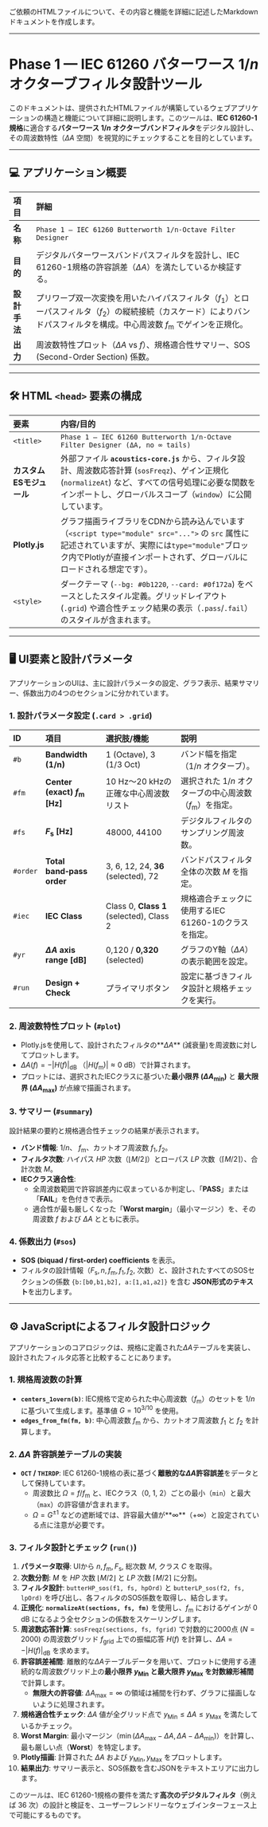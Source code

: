 ご依頼のHTMLファイルについて、その内容と機能を詳細に記述したMarkdownドキュメントを作成します。

---

# Phase 1 — IEC 61260 バターワース $1/n$ オクターブフィルタ設計ツール

このドキュメントは、提供されたHTMLファイルが構築しているウェブアプリケーションの構造と機能について詳細に説明します。このツールは、**IEC 61260-1規格**に適合する**バターワース $1/n$ オクターブバンドフィルタ**をデジタル設計し、その周波数特性（$\Delta A$ 空間）を視覚的にチェックすることを目的としています。

---

## 💻 アプリケーション概要

| 項目 | 詳細 |
| :--- | :--- |
| **名称** | `Phase 1 — IEC 61260 Butterworth 1/n‑Octave Filter Designer` |
| **目的** | デジタルバターワースバンドパスフィルタを設計し、IEC 61260-1規格の許容誤差（$\Delta A$）を満たしているか検証する。 |
| **設計手法** | プリワープ双一次変換を用いたハイパスフィルタ（$f_1$）とローパスフィルタ（$f_2$）の縦続接続（カスケード）によりバンドパスフィルタを構成。中心周波数 $f_{\text{m}}$ でゲインを正規化。 |
| **出力** | 周波数特性プロット（$\Delta A$ vs $f$）、規格適合性サマリー、SOS (Second-Order Section) 係数。 |

---

## 🛠️ HTML `<head>` 要素の構成

| 要素 | 内容/目的 |
| :--- | :--- |
| `<title>` | `Phase 1 — IEC 61260 Butterworth 1/n‑Octave Filter Designer (ΔA, no ∞ tails)` |
| **カスタムESモジュール** | 外部ファイル **`acoustics-core.js`** から、フィルタ設計、周波数応答計算 (`sosFreqz`)、ゲイン正規化 (`normalizeAt`) など、すべての信号処理に必要な関数をインポートし、グローバルスコープ（`window`）に公開しています。 |
| **Plotly.js** | グラフ描画ライブラリをCDNから読み込んでいます（`<script type="module" src="...">` の `src` 属性に記述されていますが、実際には`type="module"`ブロック内でPlotlyが直接インポートされず、グローバルにロードされる想定です）。 |
| `<style>` | ダークテーマ (`--bg: #0b1220`, `--card: #0f172a`) をベースとしたスタイル定義。グリッドレイアウト (`.grid`) や適合性チェック結果の表示（`.pass`/`.fail`）のスタイルが含まれます。 |

---

## 🖥️ UI要素と設計パラメータ

アプリケーションのUIは、主に設計パラメータの設定、グラフ表示、結果サマリー、係数出力の4つのセクションに分かれています。

### 1. 設計パラメータ設定 (`.card > .grid`)

| ID | 項目 | 選択肢/機能 | 説明 |
| :--- | :--- | :--- | :--- |
| `#b` | **Bandwidth (1/n)** | 1 (Octave), 3 (1/3 Oct) | バンド幅を指定（$1/n$ オクターブ）。 |
| `#fm` | **Center (exact) $f_{\text{m}}$ [Hz]** | 10 Hz〜20 kHzの正確な中心周波数リスト | 選択された $1/n$ オクターブの中心周波数（$f_{\text{m}}$）を指定。 |
| `#fs` | **$F_{\text{s}}$ [Hz]** | 48000, 44100 | デジタルフィルタのサンプリング周波数。 |
| `#order` | **Total band‑pass order** | 3, 6, 12, 24, **36** (selected), 72 | バンドパスフィルタ全体の次数 $M$ を指定。 |
| `#iec` | **IEC Class** | Class 0, **Class 1** (selected), Class 2 | 規格適合チェックに使用するIEC 61260-1のクラスを指定。 |
| `#yr` | **$\Delta A$ axis range [dB]**| 0,120 / **0,320** (selected) | グラフのY軸（$\Delta A$）の表示範囲を設定。 |
| `#run` | **Design + Check** | プライマリボタン | 設定に基づきフィルタ設計と規格チェックを実行。 |

### 2. 周波数特性プロット (`#plot`)

- Plotly.jsを使用して、設計されたフィルタの**$\Delta A$** (減衰量)を周波数に対してプロットします。
- $\Delta A(f) = -|H(f)|_{\text{dB}}$ （$|H(f_{\text{m}})| \approx 0 \text{ dB}$）で計算されます。
- プロットには、選択されたIECクラスに基づいた**最小限界 ($\Delta A_{\text{min}}$)** と **最大限界 ($\Delta A_{\text{max}}$)** が点線で描画されます。

### 3. サマリー (`#summary`)

設計結果の要約と規格適合性チェックの結果が表示されます。

- **バンド情報**: $1/n$、 $f_{\text{m}}$、カットオフ周波数 $f_1, f_2$。
- **フィルタ次数**: ハイパス $HP$ 次数（$\lfloor M/2 \rfloor$）とローパス $LP$ 次数（$\lceil M/2 \rceil$）、合計次数 $M$。
- **IECクラス適合性**:
    - 全周波数範囲で許容誤差内に収まっているか判定し、「**PASS**」または「**FAIL**」を色付きで表示。
    - 適合性が最も厳しくなった「**Worst margin**」（最小マージン）を、その周波数 $f$ および $\Delta A$ とともに表示。

### 4. 係数出力 (`#sos`)

- **SOS (biquad / first-order) coefficients** を表示。
- フィルタの設計情報（$F_{\text{s}}, n, f_{\text{m}}, f_1, f_2$, 次数）と、設計されたすべてのSOSセクションの係数 `{b:[b0,b1,b2], a:[1,a1,a2]}` を含む **JSON形式のテキスト**を出力します。

---

## ⚙️ JavaScriptによるフィルタ設計ロジック

アプリケーションのコアロジックは、規格に定義された$\Delta A$テーブルを実装し、設計されたフィルタ応答と比較することにあります。

### 1. 規格周波数の計算

- **`centers_1overn(b)`**: IEC規格で定められた中心周波数（$f_{\text{m}}$）のセットを $1/n$ に基づいて生成します。基準値 $G = 10^{3/10}$ を使用。
- **`edges_from_fm(fm, b)`**: 中心周波数 $f_{\text{m}}$ から、カットオフ周波数 $f_1$ と $f_2$ を計算します。

### 2. $\Delta A$ 許容誤差テーブルの実装

- **`OCT` / `THIRDP`**: IEC 61260-1規格の表に基づく**離散的な$\Delta A$許容誤差**をデータとして保持しています。
    - 周波数比 $\Omega = f/f_{\text{m}}$ と、IECクラス（0, 1, 2）ごとの最小（`min`）と最大（`max`）の許容値が含まれます。
    - $\Omega = G^{\pm 1}$ などの遮断域では、許容最大値が**$\infty$**（$+\infty$）と設定されている点に注意が必要です。

### 3. フィルタ設計とチェック (`run()`)

1.  **パラメータ取得**: UIから $n, f_{\text{m}}, F_{\text{s}}$, 総次数 $M$, クラス $C$ を取得。
2.  **次数分割**: $M$ を $HP$ 次数 $\lfloor M/2 \rfloor$ と $LP$ 次数 $\lceil M/2 \rceil$ に分割。
3.  **フィルタ設計**: `butterHP_sos(f1, fs, hpOrd)` と `butterLP_sos(f2, fs, lpOrd)` を呼び出し、各フィルタのSOS係数を取得し、結合します。
4.  **正規化**: **`normalizeAt(sections, fs, fm)`** を使用し、$f_{\text{m}}$ におけるゲインが $0 \text{ dB}$ になるよう全セクションの係数をスケーリングします。
5.  **周波数応答計算**: `sosFreqz(sections, fs, fgrid)` で対数的に$2000$点 ($N=2000$) の周波数グリッド $f_{\text{grid}}$ 上での振幅応答 $H(f)$ を計算し、$\Delta A = -|H(f)|_{\text{dB}}$ を求めます。
6.  **許容誤差補間**: 離散的な$\Delta A$テーブルデータを用いて、プロットに使用する連続的な周波数グリッド上の**最小限界 $y_{\text{Min}}$ と最大限界 $y_{\text{Max}}$ を対数線形補間**で計算します。
    - **無限大の許容値**: $\Delta A_{\text{max}} = \infty$ の領域は補間を行わず、グラフに描画しないように処理されます。
7.  **規格適合性チェック**: $\Delta A$ 値が全グリッド点で $y_{\text{Min}} \le \Delta A \le y_{\text{Max}}$ を満たしているかチェック。
8.  **Worst Margin**: 最小マージン（$\min(\Delta A_{\text{max}} - \Delta A, \Delta A - \Delta A_{\text{min}})$）を計算し、最も厳しい点（**Worst**）を特定します。
9.  **Plotly描画**: 計算された $\Delta A$ および $y_{\text{Min}}, y_{\text{Max}}$ をプロットします。
10. **結果出力**: サマリー表示と、SOS係数を含むJSONをテキストエリアに出力します。

このツールは、IEC 61260-1規格の要件を満たす**高次のデジタルフィルタ**（例えば $36$ 次）の設計と検証を、ユーザーフレンドリーなウェブインターフェース上で可能にするものです。
